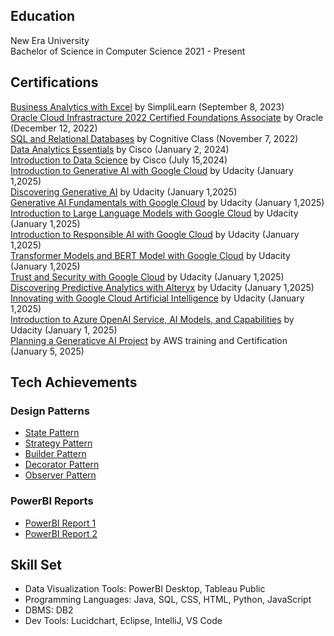 ## Education
New Era University <br> 
Bachelor of Science in Computer Science 2021 - Present

## Certifications 
[Business Analytics with Excel](https://simpli-web.app.link/e/Q2bsbh8TdDb) by SimpliLearn (September 8, 2023) <br>
[Oracle Cloud Infrastracture 2022 Certified Foundations Associate](https://catalog-education.oracle.com/pls/certview/sharebadge?id=00BDD5616E9BB09603B3DC7B9DBBC70E2B768EBF029F3F360B4619ADBF641624) by Oracle (December 12, 2022) <br>
[SQL and Relational Databases](https://courses.cognitiveclass.ai/certificates/1788119a5ad5406da40a8a96abfd7d9e) by Cognitive Class (November 7, 2022)<br>
[Data Analytics Essentials](https://drive.google.com/file/d/1cXih4EUlOuZE8Ukz7MINtjbJ6Qjt4KPX/view?usp=sharing) by Cisco (January 2, 2024)<br>
[Introduction to Data Science](https://drive.google.com/file/d/1FvRbt59645SZ_FpfuyWflcTaBOsbS3Ns/view?usp=sharing) by Cisco (July 15,2024)<br>
[Introduction to Generative AI with Google Cloud](https://www.udacity.com/certificate/e/ee56275c-b0cc-11ef-bef7-8f36160a77a7) by Udacity (January 1,2025)<br>
[Discovering Generative AI](https://www.udacity.com/certificate/e/dc133bbc-c73c-11ef-b2ce-1b382ccd4482) by Udacity (January 1,2025)<br>
[Generative AI Fundamentals with Google Cloud](https://www.udacity.com/certificate/e/9bf6b04a-c818-11ef-9c76-83f1afe8e8ea) by Udacity (January 1,2025)<br>
[Introduction to Large Language Models with Google Cloud](https://www.udacity.com/certificate/e/959f5922-c818-11ef-a9e4-1fb1c3600d0f) by Udacity (January 1,2025)<br>
[Introduction to Responsible AI with Google Cloud](https://www.udacity.com/certificate/e/e4c55584-c83f-11ef-b38e-7fd0e9b065e6) by Udacity (January 1,2025)<br>
[Transformer Models and BERT Model with Google Cloud](https://www.udacity.com/certificate/e/f8bc1e96-c840-11ef-a973-c752845afb2e) by Udacity (January 1,2025)<br>
[Trust and Security with Google Cloud](https://www.udacity.com/certificate/e/ed19c476-c840-11ef-a05c-e78cec1770f3) by Udacity (January 1,2025)<br>
[Discovering Predictive Analytics with Alteryx](https://www.udacity.com/certificate/e/f0954dd2-c840-11ef-a05e-6fd80f665aba) by Udacity (January 1,2025)<br>
[Innovating with Google Cloud Artificial Intelligence](https://www.udacity.com/certificate/e/f62444ec-c840-11ef-ac9b-67f31a8517d3) by Udacity (January 1,2025)<br>
[Introduction to Azure OpenAI Service, AI Models, and Capabilities](https://www.udacity.com/certificate/e/5e704462-c85d-11ef-b006-63139a3ce046) by Udacity (January 1, 2025)<br>
[Planning a Generaticve AI Project](https://drive.google.com/file/d/1XegRf_VT0iIoyIQkE-RKOo6hHoNITDpd/view?usp=sharing) by AWS training and Certification (January 5, 2025)<br>



## Tech Achievements
### Design Patterns
- [State Pattern](https://github.com/AmityJhames/statePattern)
- [Strategy Pattern](https://github.com/AmityJhames/strategyPattern)
- [Builder Pattern](https://github.com/AmityJhames/builderPattern)
- [Decorator Pattern](https://github.com/AmityJhames/decoPattern)
- [Observer Pattern](https://github.com/AmityJhames/observerPattern)

### PowerBI Reports
- [PowerBI Report 1](https://app.powerbi.com/view?r=eyJrIjoiYTg0MGNjNDctMWYxNS00ZWY4LTlmMTQtNmRjZTljODYxZDNkIiwidCI6IjJlZGM0OGViLTBiNGUtNDMxNy04NGUxLWZlNTkxMTMzOTRiMCIsImMiOjEwfQ%3D%3D)
- [PowerBI Report 2](https://app.powerbi.com/view?r=eyJrIjoiOTNmZGU3M2ItY2YzZi00ZmRhLTk0ODYtMWFmNWJiMGFkNDM0IiwidCI6IjViNDYzOTIyLWZiOTEtNDJkNi04ZmFhLTJmNmQxNzM5NzFjNyIsImMiOjEwfQ%3D%3D)
  

## Skill Set
- Data Visualization Tools: PowerBI Desktop, Tableau Public
- Programming Languages: Java, SQL, CSS, HTML, Python, JavaScript
- DBMS: DB2
- Dev Tools: Lucidchart, Eclipse, IntelliJ, VS Code
